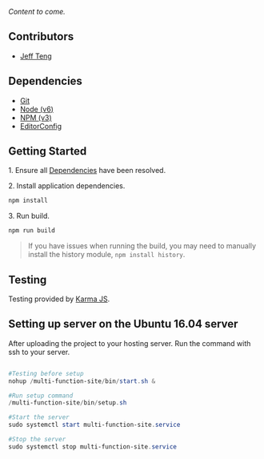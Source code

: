 

*Content to come.*

## Contributors

* [Jeff Teng](mailto:j.teng@griffith.edu.au)

## Dependencies

* [Git](https://git-scm.com)
* [Node (v6)](https://nodejs.org)
* [NPM (v3)](https://www.npmjs.com)
* [EditorConfig](http://editorconfig.org)

## Getting Started

1\. Ensure all [Dependencies](#dependencies) have been resolved.

2\. Install application dependencies.

```bash
npm install
```

3\. Run build.

```bash
npm run build
```

> If you have issues when running the build, you may need to manually install the history module, `npm install history`.

## Testing

Testing provided by [Karma JS](https://karma-runner.github.io).


## Setting up server on the Ubuntu 16.04 server

After uploading the project to your hosting server. Run the command with ssh to your server.

```powershell

#Testing before setup
nohup /multi-function-site/bin/start.sh &

#Run setup command
/multi-function-site/bin/setup.sh

#Start the server 
sudo systemctl start multi-function-site.service

#Stop the server
sudo systemctl stop multi-function-site.service

```

